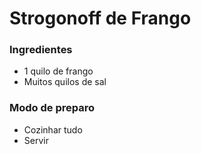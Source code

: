 # Strogonoff de Frango
### Ingredientes 
 - 1 quilo de frango
 - Muitos quilos de sal

### Modo de preparo
 - Cozinhar tudo 
 - Servir

